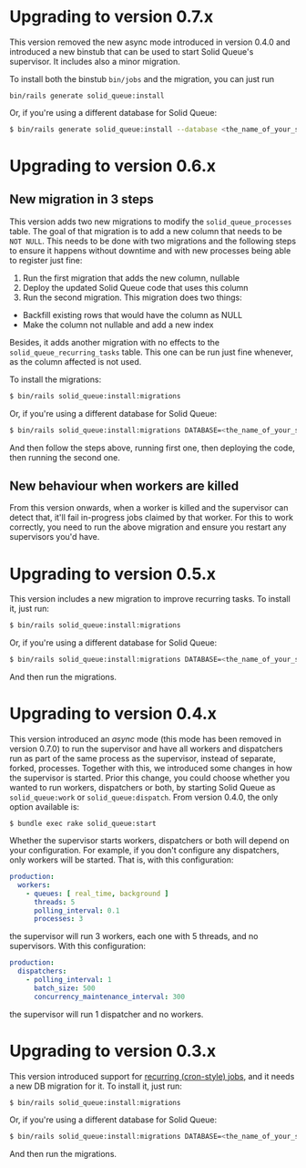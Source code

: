 # Upgrading to version 0.7.x

This version removed the new async mode introduced in version 0.4.0 and introduced a new binstub that can be used to start Solid Queue's supervisor. It includes also a minor migration.

To install both the binstub `bin/jobs` and the migration, you can just run
```
bin/rails generate solid_queue:install
```

Or, if you're using a different database for Solid Queue:

```bash
$ bin/rails generate solid_queue:install --database <the_name_of_your_solid_queue_db>
```


# Upgrading to version 0.6.x

## New migration in 3 steps
This version adds two new migrations to modify the `solid_queue_processes` table. The goal of that migration is to add a new column that needs to be `NOT NULL`. This needs to be done with two migrations and the following steps to ensure it happens without downtime and with new processes being able to register just fine:
1. Run the first migration that adds the new column, nullable
2. Deploy the updated Solid Queue code that uses this column
2. Run the second migration. This migration does two things:
  - Backfill existing rows that would have the column as NULL
  - Make the column not nullable and add a new index

Besides, it adds another migration with no effects to the `solid_queue_recurring_tasks` table. This one can be run just fine whenever, as the column affected is not used.

To install the migrations:
```bash
$ bin/rails solid_queue:install:migrations
```

Or, if you're using a different database for Solid Queue:

```bash
$ bin/rails solid_queue:install:migrations DATABASE=<the_name_of_your_solid_queue_db>
```

And then follow the steps above, running first one, then deploying the code, then running the second one.

## New behaviour when workers are killed
From this version onwards, when a worker is killed and the supervisor can detect that, it'll fail in-progress jobs claimed by that worker. For this to work correctly, you need to run the above migration and ensure you restart any supervisors you'd have. 


# Upgrading to version 0.5.x
This version includes a new migration to improve recurring tasks. To install it, just run:

```bash
$ bin/rails solid_queue:install:migrations
```

Or, if you're using a different database for Solid Queue:

```bash
$ bin/rails solid_queue:install:migrations DATABASE=<the_name_of_your_solid_queue_db>
```

And then run the migrations.


# Upgrading to version 0.4.x
This version introduced an _async_ mode (this mode has been removed in version 0.7.0) to run the supervisor and have all workers and dispatchers run as part of the same process as the supervisor, instead of separate, forked, processes. Together with this, we introduced some changes in how the supervisor is started. Prior this change, you could choose whether you wanted to run workers, dispatchers or both, by starting Solid Queue as `solid_queue:work` or `solid_queue:dispatch`. From version 0.4.0, the only option available is:

```
$ bundle exec rake solid_queue:start
```
Whether the supervisor starts workers, dispatchers or both will depend on your configuration. For example, if you don't configure any dispatchers, only workers will be started. That is, with this configuration:

```yml
production:
  workers:
    - queues: [ real_time, background ]
      threads: 5
      polling_interval: 0.1
      processes: 3
```
the supervisor will run 3 workers, each one with 5 threads, and no supervisors. With this configuration:
```yml
production:
  dispatchers:
    - polling_interval: 1
      batch_size: 500
      concurrency_maintenance_interval: 300
```
the supervisor will run 1 dispatcher and no workers.


# Upgrading to version 0.3.x
This version introduced support for [recurring (cron-style) jobs](https://github.com/rails/solid_queue/blob/main/README.md#recurring-tasks), and it needs a new DB migration for it. To install it, just run:

```bash
$ bin/rails solid_queue:install:migrations
```

Or, if you're using a different database for Solid Queue:

```bash
$ bin/rails solid_queue:install:migrations DATABASE=<the_name_of_your_solid_queue_db>
```

And then run the migrations.
